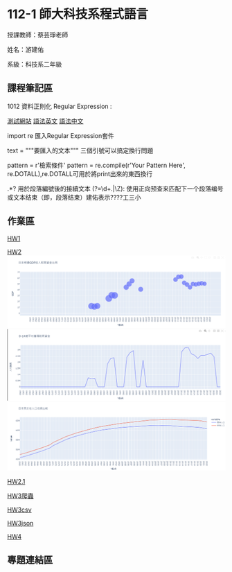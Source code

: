 # 112-1 師大科技系程式語言


授課教師：蔡芸琤老師


姓名：游建佑


系級：科技系二年級


## 課程筆記區

1012 資料正則化 Regular Expression : 

[測試網站](https://regexr.com/)  [語法英文](http://perso.ens-lyon.fr/lise.vaudor/strings-et-expressions-regulieres/?fbclid=IwAR0IHvNKp43Qrfo0TqpolYPpMUfViSrCBDY8SmBveKm01yZ6PzHPxspVaNI)  [語法中文](http://www.vixual.net/blog/archives/211)


import re 匯入Regular Expression套件

text = """要匯入的文本"""  三個引號可以搞定換行問題

pattern = r'檢索條件'  pattern = re.compile(r'Your Pattern Here', re.DOTALL),re.DOTALL可用於將print出來的東西換行

.*?  用於段落編號後的接續文本  (?=\d+\.|\Z): 使用正向预查来匹配下一个段落编号或文本结束（即，段落结束）建佑表示????工三小


## 作業區
[HW1](https://colab.research.google.com/drive/1yXtT4luoalVF8kJ3dLoWcpSMCYhfRzgg?hl=zh-tw)

[HW2](105task2.ipynb)
![問題1](105/1.png)
![問題1](105/2.png)
![問題1](105/3.png)

[HW2.1](二下午通識/hw11.ipynb)

[HW3爬蟲](HW3爬蟲/hw3.ipynb)

[HW3csv](HW3爬蟲/anime_data.csv)

[HW3json](HW3爬蟲/anime_data.json)

[HW4](https://medium.com/@99053.111y/2023-lol%E5%9B%9B%E5%BC%B7%E6%B7%98%E6%B1%B0%E8%B3%BD%E7%AC%AC%E4%BA%8C%E5%A4%A9-12725408e80d)
## 專題連結區
